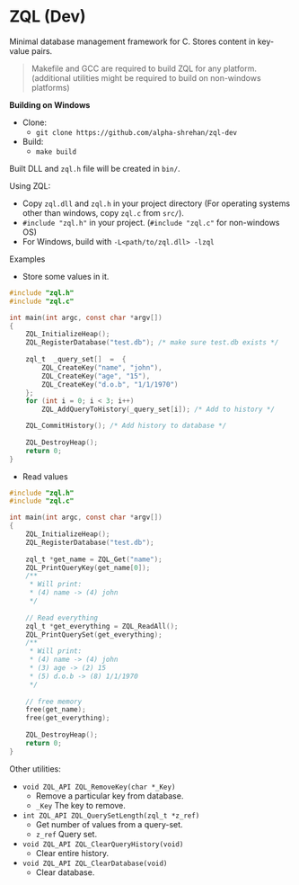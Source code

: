 # ZQL (Dev)
Minimal database management framework for C.
Stores content in key-value pairs.

> Makefile and GCC are required to build ZQL for any platform. (additional utilities might be required to build on non-windows platforms)

**Building on Windows**
* Clone:
	* ```git clone https://github.com/alpha-shrehan/zql-dev```
* Build:
	* ```make build```

Built DLL and ```zql.h``` file will be created in ```bin/```.

Using ZQL:
* Copy ```zql.dll``` and ```zql.h``` in your project directory (For operating systems other than windows, copy ```zql.c``` from ```src/```).
* ```#include "zql.h"``` in your project. (```#include "zql.c"``` for non-windows OS)
* For Windows, build with ```-L<path/to/zql.dll> -lzql```

Examples
* Store some values in it.
```c
#include "zql.h"
#include "zql.c"

int main(int argc, const char *argv[])
{	
	ZQL_InitializeHeap();
	ZQL_RegisterDatabase("test.db"); /* make sure test.db exists */
	
	zql_t  _query_set[]  =  {
		ZQL_CreateKey("name", "john"),
		ZQL_CreateKey("age", "15"),
		ZQL_CreateKey("d.o.b", "1/1/1970")
	};
	for (int i = 0; i < 3; i++)
		ZQL_AddQueryToHistory(_query_set[i]); /* Add to history */

	ZQL_CommitHistory(); /* Add history to database */
	
	ZQL_DestroyHeap();
	return 0;
}
```
* Read values
```c
#include "zql.h"
#include "zql.c"

int main(int argc, const char *argv[])
{	
	ZQL_InitializeHeap();
	ZQL_RegisterDatabase("test.db");
	
	zql_t *get_name = ZQL_Get("name");
	ZQL_PrintQueryKey(get_name[0]);
	/**
	 * Will print:
	 * (4) name -> (4) john
	 */
	
	// Read everything
	zql_t *get_everything = ZQL_ReadAll();
	ZQL_PrintQuerySet(get_everything);
	/**
	 * Will print:
	 * (4) name -> (4) john     
	 * (3) age -> (2) 15        
	 * (5) d.o.b -> (8) 1/1/1970
	 */
	
	// free memory
	free(get_name);
	free(get_everything);
	
	ZQL_DestroyHeap();
	return 0;
}
```

Other utilities:
* ```void ZQL_API ZQL_RemoveKey(char *_Key)``` 
	* Remove a particular key from database.
	* ```_Key``` The key to remove.
* ```int ZQL_API ZQL_QuerySetLength(zql_t *z_ref)```
	* Get number of values from a query-set.
	* ```z_ref``` Query set.
* ```void ZQL_API ZQL_ClearQueryHistory(void)```
	* Clear entire history.
* ```void ZQL_API ZQL_ClearDatabase(void)```
	* Clear database.
